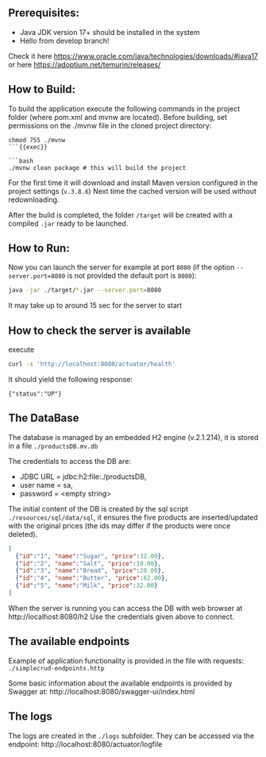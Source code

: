 ## Prerequisites:
- Java JDK version 17+ should be installed in the system
- Hello from develop branch!

Check it here https://www.oracle.com/java/technologies/downloads/#java17
or here https://adoptium.net/temurin/releases/

## How to Build:
To build the application execute the following commands in the project folder (where pom.xml and mvnw are located). Before building, set permissions on the ./mvnw file in the cloned project directory:
```
chmod 755 ./mvnw
```{{exec}}

```bash
./mvnw clean package # this will build the project
```
For the first time it will download and install Maven version configured in the project settings (`v.3.8.6`)
Next time the cached version will be used without redownloading.

After the build is completed, the folder `/target` will be created with a compiled `.jar` ready to be launched.

## How to Run:
Now you can launch the server for example at port `8080`
(if the option `--server.port=8080` is not provided the default port is `8080`):
```bash
java -jar ./target/*.jar --server.port=8080
```
It may take up to around 15 sec for the server to start

## How to check the server is available
execute
```bash
curl -s 'http://localhost:8080/actuator/health'
```
It should yield the following response:
```
{"status":"UP"}
```

## The DataBase

The database is managed by an embedded H2 engine (v.2.1.214),
it is stored in a file `./productsDB.mv.db`

The credentials to access the DB are:
  - JDBC URL = jdbc:h2:file:./productsDB,
  - user name = sa,
  - password = \<empty string\>

The initial content of the DB is created by the sql script `./resources/sql/data/sql`,
it ensures the five products are inserted/updated with the original prices
(the ids may differ if the products were once deleted).
```JSON
[
  {"id":"1", "name":"Sugar", "price":32.00},
  {"id":"2", "name":"Salt", "price":19.00},
  {"id":"3", "name":"Bread", "price":20.00},
  {"id":"4", "name":"Butter", "price":62.00},
  {"id":"5", "name":"Milk", "price":32.00}
]
```

When the server is running you can access the DB with web browser at http://localhost:8080/h2
Use the credentials given above to connect.

## The available endpoints

Example of application functionality is provided in the file with requests: `./simplecrud-endpoints.http`

Some basic information about the available endpoints is provided by Swagger at: http://localhost:8080/swagger-ui/index.html

## The logs

The logs are created in the `./logs` subfolder. They can be accessed via the endpoint:
http://localhost:8080/actuator/logfile
